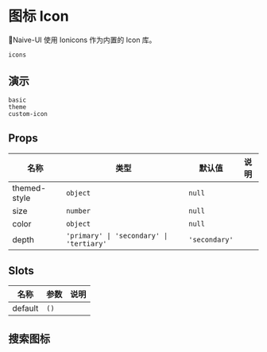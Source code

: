 # 图标 Icon
Naive-UI 使用 Ionicons 作为内置的 Icon 库。

```component
icons
```
## 演示
```demo
basic
theme
custom-icon
```

## Props
|名称|类型|默认值|说明|
|-|-|-|-|
|themed-style|`object`|`null`||
|size|`number`|`null`||
|color|`object`|`null`||
|depth|`'primary' \| 'secondary' \| 'tertiary'`|`'secondary'`||


## Slots
|名称|参数|说明|
|-|-|-|
|default|`()`||

## 搜索图标
<icons />

